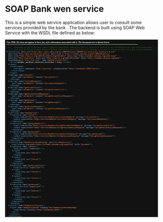 # SOAP Bank wen service

This is a simple web service application allows user to consult some services provided by the bank . The backend is built using SOAP Web Service with the WSDL file defined as below:

![alt text](https://github.com/abderrahimJK/SOAP_TP/blob/main/src/main/resources/wsdl.png)